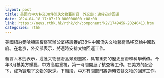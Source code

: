 ```yaml
---
layout: post
title: 美國向中方移交38件流失文物藝術品　外交部︰適時安排回運
date: 2024-04-18 17:07:19.000000000 +08:00
link: https://news.rthk.hk/rthk/ch/component/k2/1749456-20240418.htm
categories: rthk
---
```


美國紐約曼哈頓區檢察官辦公室將繳獲的38件中國流失文物藝術品移交給中國政府。在北京，外交部表示，將適時安排文物回運工作。

發言人林劍表示，這批文物藝術品類別豐富，具有重要的歷史藝術和科學價值。今年3月被美方繳獲，中方高度重視，第一時間開展了核查等工作。在美方的配合下，成功實現了文物的返還。下階段，中方有關部門將適時安排文物的回運工作。
